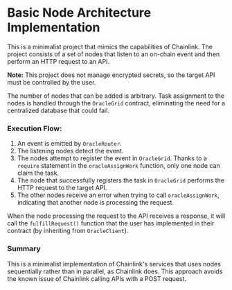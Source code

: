 # Basic Node Architecture Implementation

This is a minimalist project that mimics the capabilities of Chainlink. The project consists of a set of nodes that listen to an on-chain event and then perform an HTTP request to an API.

**Note:** This project does not manage encrypted secrets, so the target API must be controlled by the user.

The number of nodes that can be added is arbitrary. Task assignment to the nodes is handled through the `OracleGrid` contract, eliminating the need for a centralized database that could fail.

### Execution Flow:

1. An event is emitted by `OracleRouter`.
2. The listening nodes detect the event.
3. The nodes attempt to register the event in `OracleGrid`. Thanks to a `require` statement in the `oracleAssignWork` function, only one node can claim the task.
4. The node that successfully registers the task in `OracleGrid` performs the HTTP request to the target API.
5. The other nodes receive an error when trying to call `oracleAssignWork`, indicating that another node is processing the request.

When the node processing the request to the API receives a response, it will call the `fulfillRequest()` function that the user has implemented in their contract (by inheriting from `OracleClient`).

### Summary

This is a minimalist implementation of Chainlink's services that uses nodes sequentially rather than in parallel, as Chainlink does. This approach avoids the known issue of Chainlink calling APIs with a POST request.
